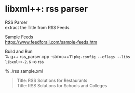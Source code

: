 libxml++: rss parser
===============

RSS Parser <br/>
extract the Title from RSS Feeds  <br/>

Sample Feeds <br/>
https://www.feedforall.com/sample-feeds.htm <br/>

Build and Run <br/>
% g++  rss_parser.cpp -std=c++11 `pkg-config --cflags --libs libxml++-2.6` -o rss <br/>

% ./rss sample.xml <br/>
> Title: RSS Solutions for Restaurants <br/>
> Title: RSS Solutions for Schools and Colleges <br/>


